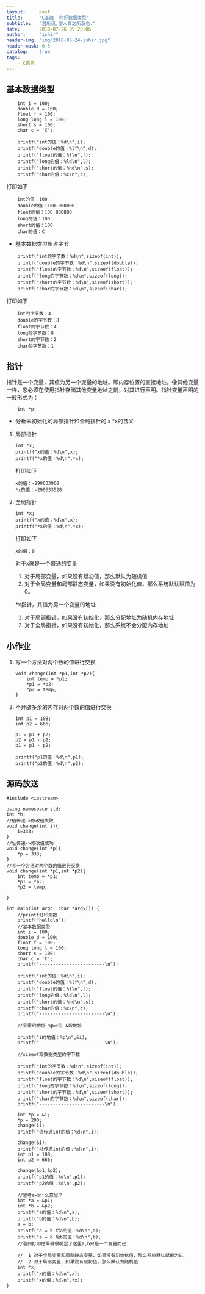 ```yaml
---
layout:     post
title:      "C基础——你好数据类型"
subtitle:   "君所见,鄙人目之所及也."
date:       2018-07-26 09:28:06
author:     "ishir"
header-img: "img/2018-05-24-ishir.jpg"
header-mask: 0.5
catalog:    true
tags:
    - C语言
---
```

**<font size="5">  </font>**
<!--上标：º ¹ ² ³ ⁴⁵ ⁶ ⁷ ⁸ ⁹ ⁺ ⁻ ⁼ ⁽ ⁾ ⁿ ′ ½下标：₀ ₁ ₂ ₃ ₄ ₅ ₆ ₇ ₈ ₉ ₊ ₋ ₌ ₍ ₎-->


## 基本数据类型

```
    int i = 100;
    double d = 100;
    float f = 100;
    long long l = 100;
    short s = 100;
    char c = 'C';
    
    printf("int的值：%d\n",i);
    printf("double的值：%lf\n",d);
    printf("float的值：%f\n",f);
    printf("long的值：%ld\n",l);
    printf("short的值：%hd\n",s);
    printf("char的值：%c\n",c);

```

打印如下

```
    int的值：100
    double的值：100.000000
    float的值：100.000000
    long的值：100
    short的值：100
    char的值：C
```


- 基本数据类型所占字节

```
    printf("int的字节数：%d\n",sizeof(int));
    printf("double的字节数：%d\n",sizeof(double));
    printf("float的字节数：%d\n",sizeof(float));
    printf("long的字节数：%d\n",sizeof(long));
    printf("short的字节数：%d\n",sizeof(short));
    printf("char的字节数：%d\n",sizeof(char));
```

打印如下

```
    int的字节数：4
    double的字节数：8
    float的字节数：4
    long的字节数：8
    short的字节数：2
    char的字节数：1
```

## 指针

指针是一个变量，其值为另一个变量的地址。即内存位置的直接地址。像其他变量一样，您必须在使用指针存储其他变量地址之前，对其进行声明。指针变量声明的一般形式为：

```
    int *p;
```

- 分析未初始化的局部指针和全局指针的 x	*x的含义

1. 局部指针

    ```
    int *x;
    printf("x的值：%d\n",x);
    printf("*x的值：%d\n",*x);
    ```

    打印如下

    ```
    x的值：-290633968
    *x的值：-290633528
    ```
    
1. 全局指针

    ```
    int *x;
    printf("x的值：%d\n",x);
    printf("*x的值：%d\n",*x);
    ```

    打印如下

    ```
    x的值：0
    ```
    
    对于x就是一个普通的变量
    
    1. 对于局部变量，如果没有赋初值，那么默认为随机值
    1. 对于全局变量和局部静态变量，如果没有初始化值，那么系统默认赋值为0。

    *x指针，其值为另一个变量的地址
    
    1. 对于局部指针，如果没有初始化，那么分配地址为随机内存地址
    1. 对于全局指针，如果没有初始化，那么系统不会分配内存地址

## 小作业

1. 写一个方法对两个数的值进行交换

    ```
    void change(int *p1,int *p2){
        int temp = *p1;
        *p1 = *p2;
        *p2 = temp;
    }
    ```
1. 不开辟多余的内存对两个数的值进行交换

    ```
    int p1 = 108;
    int p2 = 666;

    p1 = p1 + p2;
    p2 = p1 - p2;
    p1 = p1 - p2;

    printf("p1的值：%d\n",p1);
    printf("p2的值：%d\n",p2);

    ```

    
## 源码放送	

```
#include <iostream>

using namespace std;
int *h;
//值传递->修改值失败
void change(int i){
    i=333;
}
//址传递->修改值成功
void change(int *p){
    *p = 333;
}
//写一个方法对两个数的值进行交换
void change(int *p1,int *p2){
    int temp = *p1;
    *p1 = *p2;
    *p2 = temp;
    
}

int main(int argc, char *argv[]) {
    //printf打印函数
    printf("hello\n");
    //基本数据类型
    int i = 100;
    double d = 100;
    float f = 100;
    long long l = 100;
    short s = 100;
    char c = 'C';
    printf("------------------------\n");

    printf("int的值：%d\n",i);
    printf("double的值：%lf\n",d);
    printf("float的值：%f\n",f);
    printf("long的值：%ld\n",l);
    printf("short的值：%hd\n",s);
    printf("char的值：%c\n",c);
    printf("------------------------\n");

    //变量的地址 %p占位 &取地址
    
    printf("i的地值：%p\n",&i);
    printf("------------------------\n");
    
    //sizeof取数据类型的字节数
    
    printf("int的字节数：%d\n",sizeof(int));
    printf("double的字节数：%d\n",sizeof(double));
    printf("float的字节数：%d\n",sizeof(float));
    printf("long的字节数：%d\n",sizeof(long));
    printf("short的字节数：%d\n",sizeof(short));
    printf("char的字节数：%d\n",sizeof(char));
    printf("------------------------\n");

    int *p = &i;
    *p = 200;
    change(i);
    printf("值传递int的值：%d\n",i);

    change(&i);
    printf("址传递int的值：%d\n",i);
    int p1 = 108;
    int p2 = 666;

    change(&p1,&p2);
    printf("p1的值：%d\n",p1);
    printf("p2的值：%d\n",p2);
    
    //思考a=b什么意思？
    int *a = &p1;
    int *b = &p2;
    printf("a的值：%d\n",a);
    printf("b的值：%d\n",b);
    a = b;
    printf("a = b 后a的值：%d\n",a);
    printf("a = b 后b的值：%d\n",b);
    //看到打印结果就很明显了这里a,b只是一个变量而已
    
    //	1 对于全局变量和局部静态变量，如果没有初始化值，那么系统默认赋值为0。
    //	2 对于局部变量，如果没有赋初值，那么默认为随机值
    int *x;
    printf("x的值：%d\n",x);
    printf("x的值：%d\n",*x);
}
```

